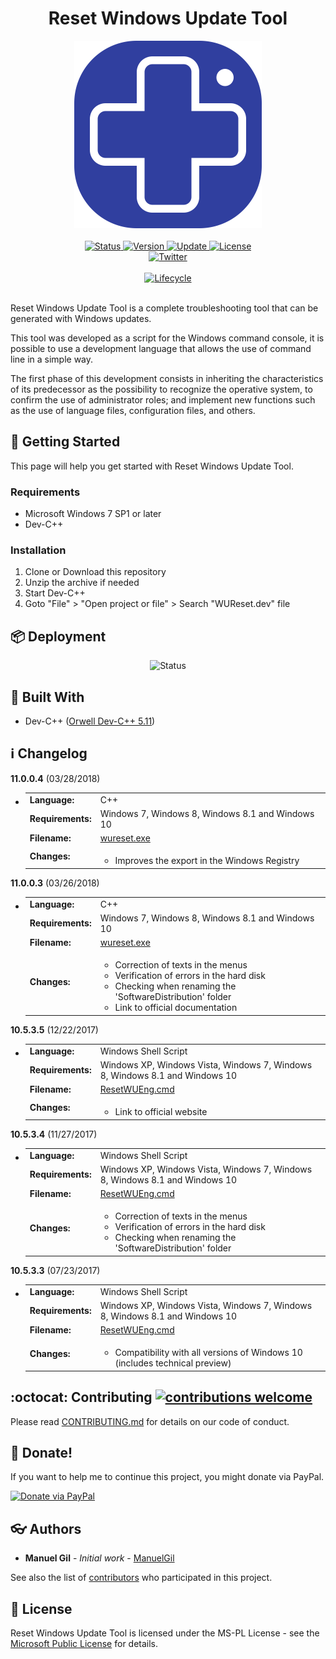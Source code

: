 <div align="center">
	<h1> Reset Windows Update Tool </h1>
</div>

<div align="center">
	<a href="http://wureset.com/">
		<img src="https://github.com/ManuelGil/Reset-Windows-Update-Tool/blob/master/docs/images/wureset.png?raw=true" alt="Logo" height="300" width="300">
	</a>
</div>
<br />
<div align="center">
	<a href="#changelog">
		<img src="https://img.shields.io/badge/stability-stable-green.svg" alt="Status">
	</a>
	<a href="#changelog">
		<img src="https://img.shields.io/badge/release-v11.0.0.4-blue.svg" alt="Version">
	</a>
	<a href="#changelog">
		<img src="https://img.shields.io/badge/update-march-yellowgreen.svg" alt="Update">
	</a>
	<a href="#license">
		<img src="https://img.shields.io/badge/license-MS--PL%20License-green.svg" alt="License">
	</a>
</div>

<div align="center">
	<a href="https://twitter.com/intent/follow?screen_name=wureset">
		<img src="https://img.shields.io/twitter/follow/wureset.svg?style=social" alt="Twitter">
	</a>
</div>
<br />
<div align="center">
	<a href="https://support.microsoft.com/en-us/help/13853/windows-lifecycle-fact-sheet">
		<img src="https://github.com/ManuelGil/Reset-Windows-Update-Tool/blob/master/docs/images/Windows-Update.png?raw=true" alt="Lifecycle">
	</a>
</div>
<br />

Reset Windows Update Tool is a complete troubleshooting tool that can be
 generated with Windows updates.

This tool was developed as a script for the Windows command console, it is
 possible to use a development language that allows the use of command line in
 a simple way.

The first phase of this development consists in inheriting the characteristics
 of its predecessor as the possibility to recognize the operative system, to
 confirm the use of administrator roles; and implement new functions such as
 the use of language files, configuration files, and others.

<a name="started"></a>
## :traffic_light: Getting Started

This page will help you get started with Reset Windows Update Tool.

<a name="requirements"></a>
### Requirements

  * Microsoft Windows 7 SP1 or later
  * Dev-C++

<a name="installation"></a>
### Installation

  1. Clone or Download this repository
  2. Unzip the archive if needed
  3. Start Dev-C++
  4. Goto "File" > "Open project or file" > Search "WUReset.dev" file

<a name="deployment"></a>
## :package: Deployment

<div align="center">
	<img src="https://github.com/ManuelGil/Reset-Windows-Update-Tool/blob/master/docs/images/Classes-Diagram.png?raw=true" alt="Status">
</div>
	
<a name="built"></a>
## :wrench: Built With

  * Dev-C++ ([Orwell Dev-C++ 5.11](https://sourceforge.net/projects/orwelldevcpp/))

<a name="changelog"></a>
## :information_source: Changelog

**11.0.0.4** (03/28/2018)

  * <table border="0" cellpadding="4">
		<tr>
			<td>
				<strong>Language:</strong>
			</td>
			<td>
				C++
			</td>
		</tr>
		<tr>
			<td><strong>
				Requirements:
			</strong></td>
			<td>
				Windows 7, Windows 8, Windows 8.1 and Windows 10
			</td>
		</tr>
		<tr>
			<td>
				<strong>Filename:</strong>
			</td>
			<td>
				<a href="https://github.com/ManuelGil/Reset-Windows-Update-Tool">
					wureset.exe
				</a>
			</td>
		</tr>
		<tr>
			<td>
				<strong>Changes:</strong>
			</td>
			<td>
				<ul>
					<li>
						Improves the export in the Windows Registry
					</li>
				</ul>
			</td>
		</tr>
	</table>

**11.0.0.3** (03/26/2018)

  * <table border="0" cellpadding="4">
		<tr>
			<td>
				<strong>Language:</strong>
			</td>
			<td>
				C++
			</td>
		</tr>
		<tr>
			<td><strong>
				Requirements:
			</strong></td>
			<td>
				Windows 7, Windows 8, Windows 8.1 and Windows 10
			</td>
		</tr>
		<tr>
			<td>
				<strong>Filename:</strong>
			</td>
			<td>
				<a href="https://github.com/ManuelGil/Reset-Windows-Update-Tool">
					wureset.exe
				</a>
			</td>
		</tr>
		<tr>
			<td>
				<strong>Changes:</strong>
			</td>
			<td>
				<ul>
					<li>
						Correction of texts in the menus
					</li>
					<li>
						Verification of errors in the hard disk
					</li>
					<li>
						Checking when renaming the 'SoftwareDistribution' folder
					</li>
					<li>
						Link to official documentation
					</li>
				</ul>
			</td>
		</tr>
	</table>

**10.5.3.5** (12/22/2017)

  * <table border="0" cellpadding="4">
		<tr>
			<td>
				<strong>Language:</strong>
			</td>
			<td>
				Windows Shell Script
			</td>
		</tr>
		<tr>
			<td><strong>
				Requirements:
			</strong></td>
			<td>
				Windows XP, Windows Vista, Windows 7, Windows 8, Windows 8.1
				and Windows 10
			</td>
		</tr>
		<tr>
			<td>
				<strong>Filename:</strong>
			</td>
			<td>
				<a href="https://github.com/ManuelGil/Script-Reset-Windows-Update-Tool">
					ResetWUEng.cmd
				</a>
			</td>
		</tr>
		<tr>
			<td>
				<strong>Changes:</strong>
			</td>
			<td>
				<ul>
					<li>
						Link to official website
					</li>
				</ul>
			</td>
		</tr>
	</table>

**10.5.3.4** (11/27/2017)

  * <table border="0" cellpadding="4">
		<tr>
			<td>
				<strong>Language:</strong>
			</td>
			<td>
				Windows Shell Script
			</td>
		</tr>
		<tr>
			<td><strong>
				Requirements:
			</strong></td>
			<td>
				Windows XP, Windows Vista, Windows 7, Windows 8, Windows 8.1
				and Windows 10
			</td>
		</tr>
		<tr>
			<td>
				<strong>Filename:</strong>
			</td>
			<td>
				<a href="https://github.com/ManuelGil/Script-Reset-Windows-Update-Tool">
					ResetWUEng.cmd
				</a>
			</td>
		</tr>
		<tr>
			<td>
				<strong>Changes:</strong>
			</td>
			<td>
				<ul>
					<li>
						Correction of texts in the menus
					</li>
					<li>
						Verification of errors in the hard disk
					</li>
					<li>
						Checking when renaming the 'SoftwareDistribution' folder
					</li>
				</ul>
			</td>
		</tr>
	</table>

**10.5.3.3** (07/23/2017)

  * <table border="0" cellpadding="4">
		<tr>
			<td>
				<strong>Language:</strong>
			</td>
			<td>
				Windows Shell Script
			</td>
		</tr>
		<tr>
			<td><strong>
				Requirements:
			</strong></td>
			<td>
				Windows XP, Windows Vista, Windows 7, Windows 8, Windows 8.1
				and Windows 10
			</td>
		</tr>
		<tr>
			<td>
				<strong>Filename:</strong>
			</td>
			<td>
				<a href="https://github.com/ManuelGil/Script-Reset-Windows-Update-Tool">
					ResetWUEng.cmd
				</a>
			</td>
		</tr>
		<tr>
			<td>
				<strong>Changes:</strong>
			</td>
			<td>
				<ul>
					<li>
						Compatibility with all versions of Windows 10
						(includes technical preview)
					</li>
				</ul>
			</td>
		</tr>
	</table>

<a name="contributing"></a>
## :octocat: Contributing [![contributions welcome](https://img.shields.io/badge/contributions-welcome-brightgreen.svg)](https://github.com/ManuelGil/Reset-Windows-Update-Tool/issues)

Please read [CONTRIBUTING.md](CONTRIBUTING.md)
 for details on our code of conduct.

<a name="Donate"></a>
## :gift: Donate!

If you want to help me to continue this project, you might donate via PayPal.

<a href="https://paypal.me/ManuelFGil"><img src="https://www.paypalobjects.com/webstatic/en_US/i/btn/png/btn_donate_92x26.png" alt="Donate via PayPal"></a>

<a name="authors"></a>
## :eyeglasses: Authors

  * **Manuel Gil** - *Initial work* - [ManuelGil](https://github.com/ManuelGil) 

See also the list of [contributors](https://github.com/ManuelGil/Reset-Windows-Update-Tool/contributors)
 who participated in this project.

<a name="license"></a>
## :memo: License

Reset Windows Update Tool is licensed under the MS-PL License - see the
 [Microsoft Public License](https://opensource.org/licenses/MS-PL) for details.
